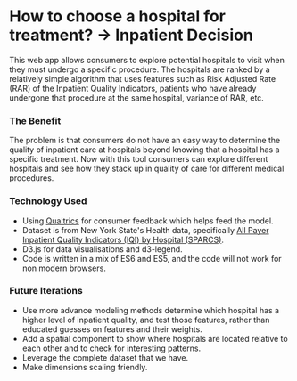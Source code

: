 # How to choose a hospital for treatment? -> Inpatient Decision

This web app allows consumers to explore potential hospitals to visit when they must undergo a specific procedure. The hospitals are ranked by a relatively simple algorithm that uses features such as Risk Adjusted Rate (RAR) of the Inpatient Quality Indicators, patients who have already undergone that procedure at the same hospital, variance of RAR, etc.

### The Benefit
The problem is that consumers do not have an easy way to determine the quality of inpatient care at hospitals beyond knowing that a hospital has a specific treatment. Now with this tool consumers can explore different hospitals and see how they stack up in quality of care for different medical procedures.

### Technology Used
* Using [Qualtrics](www.qualtrics.com) for consumer feedback which helps feed the model.
* Dataset is from New York State's Health data, specifically [All Payer Inpatient Quality Indicators (IQI) by Hospital (SPARCS)](https://health.data.ny.gov/Health/All-Payer-Inpatient-Quality-Indicators-IQI-by-Hosp/xyfc-qbbr).
* D3.js for data visualisations and d3-legend.
* Code is written in a mix of ES6 and ES5, and the code will not work for non modern browsers.

### Future Iterations
* Use more advance modeling methods determine which hospital has a higher level of inpatient quality, and test those features, rather than educated guesses on features and their weights.
* Add a spatial component to show where hospitals are located relative to each other and to check for interesting patterns.
* Leverage the complete dataset that we have.
* Make dimensions scaling friendly.